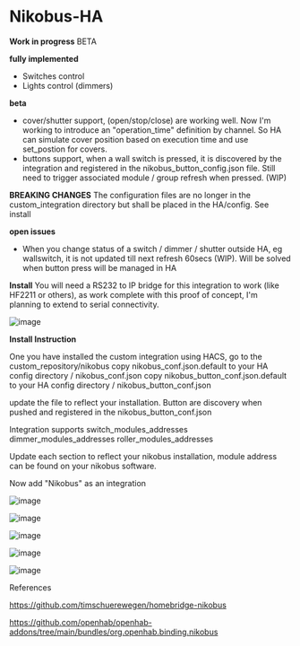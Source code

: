 # Nikobus-HA

**Work in progress** BETA

**fully implemented**
- Switches control
- Lights control (dimmers)

**beta**
- cover/shutter support, (open/stop/close) are working well. Now I'm working to introduce an "operation_time" definition by channel. So HA can simulate cover position based on execution time and use set_postion for covers.
- buttons support, when a wall switch is pressed, it is discovered by the integration and registered in the nikobus_button_config.json file. Still need to trigger associated module / group refresh when pressed. (WIP)

**BREAKING CHANGES**
The configuration files are no longer in the custom_integration directory but shall be placed in the HA/config. See install

**open issues**
- When you change status of a switch / dimmer / shutter outside HA, eg wallswitch, it is not updated till next refresh 60secs (WIP). Will be solved when button press will be managed in HA

**Install**
You will need a RS232 to IP bridge for this integration to work (like HF2211 or others), as work complete with this proof of concept, I'm planning to extend to serial connectivity.

![image](https://github.com/fdebrus/Nikobus-HA/assets/33791533/2451b88a-beff-46ce-85bf-f5486a69b37c)

**Install Instruction**

One you have installed the custom integration using HACS, go to the custom_repository/nikobus
copy nikobus_conf.json.default to your HA config directory / nikobus_conf.json
copy nikobus_button_conf.json.default to your HA config directory / nikobus_button_conf.json

update the file to reflect your installation. Button are discovery when pushed and registered in the nikobus_button_conf.json

Integration supports
  switch_modules_addresses
  dimmer_modules_addresses 
  roller_modules_addresses

Update each section to reflect your nikobus installation, module address can be found on your nikobus software.

Now add "Nikobus" as an integration

![image](https://github.com/fdebrus/Nikobus-HA/assets/33791533/70cbd1c8-2e2b-4114-9cf3-f0d618e2ce52)

![image](https://github.com/fdebrus/Nikobus-HA/assets/33791533/ec3e56de-5b9e-404a-b97f-341c4c96331a)

![image](https://github.com/fdebrus/Nikobus-HA/assets/33791533/4c0eb84a-0187-418a-aa9e-24650214998b)

![image](https://github.com/fdebrus/Nikobus-HA/assets/33791533/6d154d91-ac59-4f44-b3c4-e7714005d15e)

![image](https://github.com/fdebrus/Nikobus-HA/assets/33791533/a5cbb377-9274-42e6-bee7-abe58c62ca82)





References

  https://github.com/timschuerewegen/homebridge-nikobus
  
  https://github.com/openhab/openhab-addons/tree/main/bundles/org.openhab.binding.nikobus

